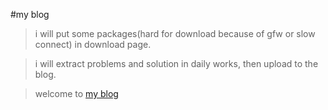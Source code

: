 #my blog
>i will put some packages(hard for download because of gfw or slow connect) in download page.

>i will extract problems and solution in daily works, then upload to the blog.

>welcome to [my blog](http://seaify.github.io)
